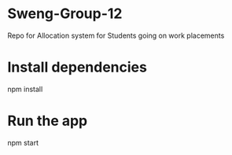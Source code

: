 # Sweng-Group-12
Repo for Allocation system for Students going on work placements

# Install dependencies
npm install
# Run the app
npm start
